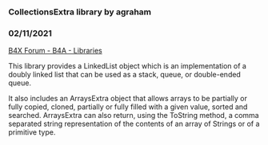### CollectionsExtra library by agraham
### 02/11/2021
[B4X Forum - B4A - Libraries](https://www.b4x.com/android/forum/threads/7642/)

This library provides a LinkedList object which is an implementation of a doubly linked list that can be used as a stack, queue, or double-ended queue.  
  
It also includes an ArraysExtra object that allows arrays to be partially or fully copied, cloned, partially or fully filled with a given value, sorted and searched. ArraysExtra can also return, using the ToString method, a comma separated string representation of the contents of an array of Strings or of a primitive type.
